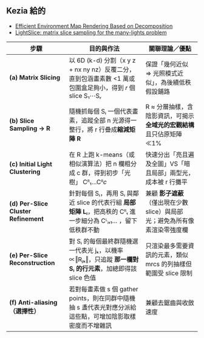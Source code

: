 ## Kezia 給的
- [Efficient Environment Map Rendering Based on Decomposition](https://onlinelibrary.wiley.com/doi/10.1111/cgf.15264)
- [LightSlice: matrix slice sampling for the many-lights problem](https://dl.acm.org/doi/10.1145/2070781.2024213#supplementary-materials)

| 步驟                                   | 目的與作法                                                                       | 關聯理論／優點                                     |
| ------------------------------------ | --------------------------------------------------------------------------- | ------------------------------------------- |
| **(a) Matrix Slicing**               | 以 6D (k-d) 分割（x y z + nx ny nz）反覆二分，直到包涵畫素數 <1 萬或包圍盒足夠小，得到 𝑟 個 slice S₁⋯Sᵣ | 保證「幾何近似 ⇒ 光照模式近似」，為後續低秩假設鋪路                 |
| **(b) Slice Sampling → R**           | 隨機抓每個 Sᵢ 一個代表畫素，追蹤全部 n 光源得一整行，將 r 行疊成**縮減矩陣 R**                             | R ≈ 分層抽樣，含陰影資訊，可揭示**全域光的宏觀結構**且只佔原矩陣 ≪1%    |
| **(c) Initial Light Clustering**     | 在 R 上跑 k-means（或相似演算法）把 n 欄粗分成 c 群，得到初步「光樹」 Cᴿ₁…Cᴿ𝑐                        | 快速分出「亮且遍及全圖」VS「暗且局部」兩型光，成本被 r 行攤平           |
| **(d) Per-Slice Cluster Refinement** | 針對每個 Sᵢ，再用 Sᵢ 與鄰近 slice 的代表行組 **局部矩陣 Lᵢ**，把高秩的 Cᴿₜ 進一步細分為 Cᴸᵢₜ₁… ，留下低秩群不動   | 兼顧 **影子遮蔽**（僅出現在少數 slice）與局部光；避免為所有像素渲染零強度欄 |
| **(e) Per-Slice Reconstruction**     | 對 Sᵢ 的每個最終群隨機選一代表光 jₖ，以機率∝‖Rⱼₖ‖，只追蹤 **那一欄對 Sᵢ 的行元素**，加總即得該 slice 色值         | 只渲染最多需要資訊的元素，類似 mrcs 的列抽樣但範圍受 slice 限制      |
| **(f) Anti-aliasing（選擇性）**           | 若對每畫素做 s 個 gather points，則在同群中隨機抽 s 盞代表光對應分派給這些點，可增加陰影取樣密度而不增雜訊             | 兼顧去鋸齒與收斂速度                                  |